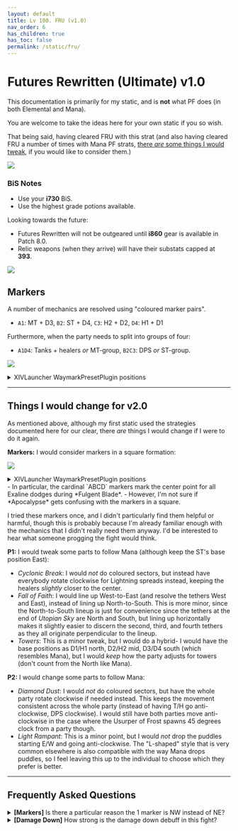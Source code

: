 ```yaml
---
layout: default
title: Lv 100. FRU (v1.0)
nav_order: 6
has_children: true
has_toc: false
permalink: /static/fru/
---
```


# Futures Rewritten (Ultimate) v1.0

This documentation is primarily for my static, and is **not** what PF does (in 
both Elemental and Mana).

You are welcome to take the ideas here for your own static if you so wish.

That being said, having cleared FRU with this strat (and also having cleared 
FRU a number of times with Mana PF strats, [there *are* some things I would 
tweak](#things-i-would-change-for-v20), if you would like to consider them.)

![]({{site.baseurl}}/images/ultimates/fru/clear_ss.jpg)

### BiS Notes

- Use your **i730** BiS.
- Use the highest grade potions available.

Looking towards the future:

- Futures Rewritten will not be outgeared until **i860** gear is available in
Patch 8.0.
- Relic weapons (when they arrive) will have their substats capped at **393**.

<div>
  <a href="{{site.baseurl}}/fru_cheatsheet.jpg">
    <img src="{{site.baseurl}}/fru_cheatsheet.jpg">
  </a>
</div>

## Markers

A number of mechanics are resolved using "coloured marker pairs".

- `A1`: MT + D3, `B2`: ST + D4, `C3`: H2 + D2, `D4`: H1 + D1

Furthermore, when the party needs to split into groups of four:

- `A1D4`: Tanks + healers *or* MT-group, `B2C3`: DPS _or_ ST-group.


![]({{site.baseurl}}/images/ultimates/fru/markers.jpg)
<details markdown=block>
<summary>XIVLauncher WaymarkPresetPlugin positions</summary>

```json
{
  "Name":"FRU",
  "MapID":1006,
  "A":{"X":100.0,"Y":0.0,"Z":90.0,"ID":0,"Active":true},
  "B":{"X":110.0,"Y":0.0,"Z":100.0,"ID":1,"Active":true},
  "C":{"X":100.0,"Y":0.0,"Z":110.0,"ID":2,"Active":true},
  "D":{"X":90.0,"Y":0.0,"Z":100.0,"ID":3,"Active":true},
  "One":{"X":92.929,"Y":0.0,"Z":92.929,"ID":4,"Active":true},
  "Two":{"X":107.071,"Y":0.0,"Z":92.929,"ID":5,"Active":true},
  "Three":{"X":107.071,"Y":0.0,"Z":107.071,"ID":6,"Active":true},
  "Four":{"X":92.929,"Y":0.0,"Z":107.071,"ID":7,"Active":true}
}
```

</details>

---

## Things I would change for v2.0

As mentioned above, although my first static used the strategies documented 
here for our clear, there *are* things I would change if I were to do it again.

**Markers:** I would consider markers in a square formation:

![]({{site.baseurl}}/images/ultimates/fru/square_markers.jpg)
<details markdown=block>
<summary>XIVLauncher WaymarkPresetPlugin positions</summary>

```json
{
  "Name":"FRU (Square markers)",
  "MapID":1006,
  "A":{"X":100.0,"Y":0.0,"Z":93.0,"ID":0,"Active":true},
  "B":{"X":107.0,"Y":0.0,"Z":100.0,"ID":1,"Active":true},
  "C":{"X":100.0,"Y":0.0,"Z":107.0,"ID":2,"Active":true},
  "D":{"X":93.0,"Y":0.0,"Z":100.0,"ID":3,"Active":true},
  "One":{"X":93.0,"Y":0.0,"Z":93.0,"ID":4,"Active":true},
  "Two":{"X":107.0,"Y":0.0,"Z":93.0,"ID":5,"Active":true},
  "Three":{"X":107.0,"Y":0.0,"Z":107.0,"ID":6,"Active":true},
  "Four":{"X":93.0,"Y":0.0,"Z":107.0,"ID":7,"Active":true}
}
```

</details>
- In particular, the cardinal `ABCD` markers mark the center point for all
  Exaline dodges during *Fulgent Blade*.
- However, I'm not sure if *Apocalypse* gets confusing with the markers in a
  square.

I tried these markers once, and I didn't particularly find them helpful or
harmful, though this is probably because I'm already familiar enough with the
mechanics that I didn't really need them anyway. I'd be interested to hear what
someone progging the fight would think.

**P1:** I would tweak some parts to follow Mana (although keep the ST's base 
position East):
- *Cyclonic Break*: I would *not* do coloured sectors, but instead have 
  everybody rotate clockwise for Lightning spreads instead, keeping the healers 
  *slightly* closer to the center.
- *Fall of Faith*: I would line up West-to-East (and resolve the tethers West 
  and East), instead of lining up North-to-South. This is more minor, since the 
  North-to-South lineup is just for convenience since the tethers at the end of 
  *Utopian Sky* are North and South, but lining up horizontally makes it slightly 
  easier to discern the second, third, and fourth tethers as they all originate 
  perpendicular to the lineup.
- *Towers*: This is a minor tweak, but I would do a hybrid- I would have the
  base positions as D1/H1 north, D2/H2 mid, D3/D4 south (which resembles Mana), 
  but I would *keep* how the party adjusts for towers (don't count from the North 
  like Mana).

**P2:** I would change some parts to follow Mana:
- *Diamond Dust*: I would *not* do coloured sectors, but have the whole party 
  rotate clockwise if needed instead. This keeps the movement consistent across 
  the whole party (instead of having T/H go anti-clockwise, DPS clockwise). I
  would still have both parties move anti-clockwise in the case where the
  Usurper of Frost spawns 45 degrees clock from a party though.
- *Light Rampant*: This is a minor point, but I would *not* drop the puddles 
  starting E/W and going anti-clockwise. The "L-shaped" style that is very
  common elsewhere is also compatible with the way Mana drops puddles, so I feel
  leaving this up to the individual to choose which they prefer is better.

---

## Frequently Asked Questions

<details markdown=block>
<summary><b>[Markers]</b> Is there a particular reason the 1 marker is NW 
instead of NE?</summary>
<table>
  <tr><td><p>Yes. Because melee want rear positionals, putting D1 and D2 at 
  the boss's rear leads to the "MT group west, ST group east" split, or 
  more specifically, everything from N to SW being the "MT group's" half.</p>
  <p>The only way to get that and still give melee rear positionals is to split
   the arena between the West and East.</p>
   <p>In FRU's case, many mechanics can be resolved based on either "ranged + 
  melee" pairs (e.g: the crystals phase) or "tank/healer + DPS" pairs (e.g: 
  <em>Cyclonic Break</em>), which leads to being able to assign mechanics 
  based on coloured quadrants (e.g: the MT+D3 pair is responsible for the "red 
  markers").</p>
  <p>For other reasons, most other fights split the arena between the front and
  back, which leads to the 1 marker being on the NE instead.</p></td></tr>
</table>
</details>

<details markdown=block>
<summary>
  <b>[Damage Down]</b> How strong is the damage down debuff in this fight?
</summary>
<table>
  <tr>
    <td>
      <p>There are actually <em>two</em> different Damage Down debuffs in this 
      encounter, both of which lowers a player's damage by <b>90%</b>.</p>
      <ul>
        <li><em>Damage Down</em> comes from getting hit by avoidable attacks.</li>
        <li><em>Mark of Mortality</em> comes from resolving stacks with less 
        than the required number of players.</li>
      </ul>
      <p>These damage downs also come from two separate debuffs, so <em>they
      stack</em> together for a combined <b>99% damage down!</b></p>
    </td>
    <td style="text-align:center">
      <img src="{{site.baseurl}}/images/ultimates/fru/01/damage_down.png">
      <img src="{{site.baseurl}}/images/ultimates/fru/01/mark_of_mortality.png">
    </td>
  </tr>
</table>
</details>

<script data-goatcounter="https://tuufless.goatcounter.com/count"
        async src="//gc.zgo.at/count.js"></script>
